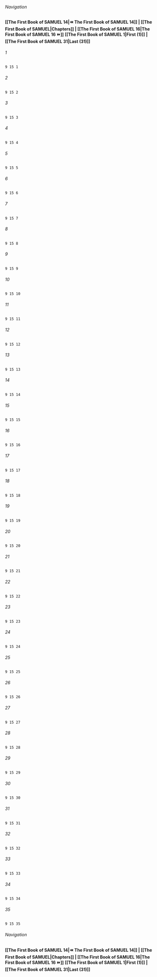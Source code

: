 
###### Navigation
**[[The First Book of SAMUEL 14|⏪ The First Book of SAMUEL 14]] | [[The First Book of SAMUEL|Chapters]] | [[The First Book of SAMUEL 16|The First Book of SAMUEL 16 ⏩]]**
**[[The First Book of SAMUEL 1|First (1)]] | [[The First Book of SAMUEL 31|Last (31)]]**

###### 1
``` verse
9 15 1 
```
###### 2
``` verse
9 15 2 
```
###### 3
``` verse
9 15 3 
```
###### 4
``` verse
9 15 4 
```
###### 5
``` verse
9 15 5 
```
###### 6
``` verse
9 15 6 
```
###### 7
``` verse
9 15 7 
```
###### 8
``` verse
9 15 8 
```
###### 9
``` verse
9 15 9 
```
###### 10
``` verse
9 15 10 
```
###### 11
``` verse
9 15 11 
```
###### 12
``` verse
9 15 12 
```
###### 13
``` verse
9 15 13 
```
###### 14
``` verse
9 15 14 
```
###### 15
``` verse
9 15 15 
```
###### 16
``` verse
9 15 16 
```
###### 17
``` verse
9 15 17 
```
###### 18
``` verse
9 15 18 
```
###### 19
``` verse
9 15 19 
```
###### 20
``` verse
9 15 20 
```
###### 21
``` verse
9 15 21 
```
###### 22
``` verse
9 15 22 
```
###### 23
``` verse
9 15 23 
```
###### 24
``` verse
9 15 24 
```
###### 25
``` verse
9 15 25 
```
###### 26
``` verse
9 15 26 
```
###### 27
``` verse
9 15 27 
```
###### 28
``` verse
9 15 28 
```
###### 29
``` verse
9 15 29 
```
###### 30
``` verse
9 15 30 
```
###### 31
``` verse
9 15 31 
```
###### 32
``` verse
9 15 32 
```
###### 33
``` verse
9 15 33 
```
###### 34
``` verse
9 15 34 
```
###### 35
``` verse
9 15 35 
```

###### Navigation
**[[The First Book of SAMUEL 14|⏪ The First Book of SAMUEL 14]] | [[The First Book of SAMUEL|Chapters]] | [[The First Book of SAMUEL 16|The First Book of SAMUEL 16 ⏩]]**
**[[The First Book of SAMUEL 1|First (1)]] | [[The First Book of SAMUEL 31|Last (31)]]**


